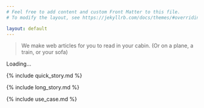 ```yaml
---
# Feel free to add content and custom Front Matter to this file.
# To modify the layout, see https://jekyllrb.com/docs/themes/#overriding-theme-defaults

layout: default
---
```


<blockquote class="value-prop">
We make web articles for you to read in your cabin. <span class="secondary-prop">(Or on a plane, a train, or your sofa)</span>
</blockquote>

<div id="firebaseui-auth-container"></div>

<div id="loader">Loading...

</div>

<div class="quick-story">

{% include quick_story.md %}

</div>

<div class="long-story">

{% include long_story.md %}

</div>

<div class="use-case">

{% include use_case.md %}

</div>

<!-- The core Firebase JS SDK is always required and must be listed first -->
<script src="https://www.gstatic.com/firebasejs/7.13.1/firebase-app.js"></script>

<!-- TODO: Add SDKs for Firebase products that you want to use
  https://firebase.google.com/docs/web/setup#available-libraries -->
<script src="https://www.gstatic.com/firebasejs/7.13.1/firebase-analytics.js"></script>

<script src="https://cdn.firebase.com/libs/firebaseui/3.5.2/firebaseui.js"></script>
<link
  type="text/css"
  rel="stylesheet"
  href="https://cdn.firebase.com/libs/firebaseui/3.5.2/firebaseui.css"
/>
<script src="https://www.gstatic.com/firebasejs/7.13.1/firebase-auth.js"></script>

<script src="js/helpers.js"></script>
<script src="js/init-firebase.js"></script>
<script src="js/auth.js"></script>
<script src="js/firebase-user.js"></script>

